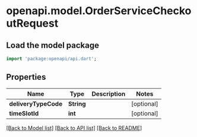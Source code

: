 # openapi.model.OrderServiceCheckoutRequest

## Load the model package
```dart
import 'package:openapi/api.dart';
```

## Properties
Name | Type | Description | Notes
------------ | ------------- | ------------- | -------------
**deliveryTypeCode** | **String** |  | [optional] 
**timeSlotId** | **int** |  | [optional] 

[[Back to Model list]](../README.md#documentation-for-models) [[Back to API list]](../README.md#documentation-for-api-endpoints) [[Back to README]](../README.md)


